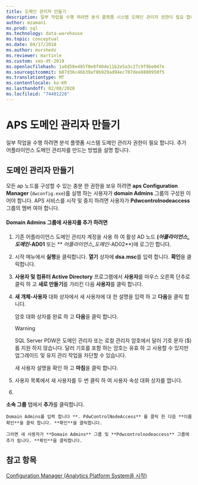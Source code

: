 ```yaml
---
title: 도메인 관리자 만들기
description: 일부 작업을 수행 하려면 분석 플랫폼 시스템 도메인 관리자 권한이 필요 합니다. 추가 어플라이언스 도메인 관리자를 만드는 방법을 설명 합니다.
author: mzaman1
ms.prod: sql
ms.technology: data-warehouse
ms.topic: conceptual
ms.date: 04/17/2018
ms.author: murshedz
ms.reviewer: martinle
ms.custom: seo-dt-2019
ms.openlocfilehash: 1a0d50e485f0e8f48de11b2e5a3c27c9f9be047e
ms.sourcegitcommit: b87d36c46b39af8b929ad94ec707dee8800950f5
ms.translationtype: MT
ms.contentlocale: ko-KR
ms.lasthandoff: 02/08/2020
ms.locfileid: "74401228"
---
```

# <a name="create-an-aps-domain-administrator"></a>APS 도메인 관리자 만들기
일부 작업을 수행 하려면 분석 플랫폼 시스템 도메인 관리자 권한이 필요 합니다. 추가 어플라이언스 도메인 관리자를 만드는 방법을 설명 합니다.  
  
## <a name="create-a-domain-administrator"></a>도메인 관리자 만들기  
모든 ap 노드를 구성할 수 있는 충분 한 권한을 보유 하려면 **aps Configuration Manager** (`dwconfig.exe`)를 실행 하는 사용자가 **domain Admins** 그룹의 구성원 이어야 합니다. APS 서비스를 시작 및 중지 하려면 사용자가 **Pdwcontrolnodeaccess** 그룹의 멤버 여야 합니다.  
  
#### <a name="to-add-a-user-to-the-domain-admins-group"></a>Domain Admins 그룹에 사용자를 추가 하려면  
  
1.  기존 어플라이언스 도메인 관리자 계정을 사용 하 여 활성 AD 노드 **(_어플라이언스\_도메인_-AD01** 또는 ** _어플라이언스\_도메인_-AD02**)에 로그인 합니다.  
  
2.  시작 메뉴에서 **실행**을 클릭합니다. **열기** 상자에 **dsa.msc**를 입력 합니다. **확인**을 클릭합니다.  
  
3.  **사용자 및 컴퓨터 Active Directory** 프로그램에서 **사용자**를 마우스 오른쪽 단추로 클릭 하 고 **새로 만들기**를 가리킨 다음 **사용자**를 클릭 합니다.  
  
4.  **새 개체-사용자** 대화 상자에서 새 사용자에 대 한 설명을 입력 하 고 **다음**을 클릭 합니다.  
  
    암호 대화 상자를 완료 하 고 **다음**을 클릭 합니다.  
  
    > [!WARNING]  
    > SQL Server PDW은 도메인 관리자 또는 로컬 관리자 암호에서 달러 기호 문자 ($)를 지원 하지 않습니다. 달러 기호를 포함 하는 암호는 유효 하 고 사용할 수 있지만 업그레이드 및 유지 관리 작업을 차단할 수 있습니다.  
  
    새 사용자 설명을 확인 하 고 **마침**을 클릭 합니다.  
  
5.  사용자 목록에서 새 사용자를 두 번 클릭 하 여 사용자 속성 대화 상자를 엽니다.  
  
6.  
  **소속 그룹** 탭에서 **추가**를 클릭합니다.  
  
    Domain Admins를 입력 합니다 **. PdwControlNodeAccess** 를 클릭 한 다음 **이름 확인**을 클릭 합니다. **확인**을 클릭합니다.  
  
    그러면 새 사용자가 **Domain Admins** 그룹 및 **Pdwcontrolnodeaccess** 그룹에 추가 됩니다. **확인**을 클릭합니다.  
  
## <a name="see-also"></a>참고 항목  
[Configuration Manager &#40;Analytics Platform System을 시작&#41;](launch-the-configuration-manager.md)  
  
